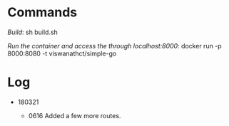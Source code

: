 # Commands

*Build*: sh build.sh

*Run the container and access the through localhost:8000*: docker run -p 8000:8080 -t viswanathct/simple-go

# Log

* 180321

  * 0616  Added a few more routes.
